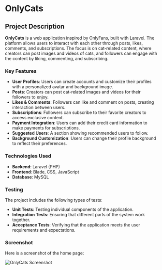 # OnlyCats

## Project Description

**OnlyCats** is a web application inspired by OnlyFans, built with Laravel. The platform allows users to interact with each other through posts, likes, comments, and subscriptions. The focus is on cat-related content, where creators can post images and videos of cats, and followers can engage with the content by liking, commenting, and subscribing.

### Key Features
- **User Profiles**: Users can create accounts and customize their profiles with a personalized avatar and background image.
- **Posts**: Creators can post cat-related images and videos for their followers to enjoy.
- **Likes & Comments**: Followers can like and comment on posts, creating interaction between users.
- **Subscriptions**: Followers can subscribe to their favorite creators to access exclusive content.
- **Payment Integration**: Users can add their credit card information to make payments for subscriptions.
- **Suggested Users**: A section showing recommended users to follow.
- **Background Customization**: Users can change their profile background to reflect their preferences.
  
### Technologies Used
- **Backend**: Laravel (PHP)
- **Frontend**: Blade, CSS, JavaScript
- **Database**: MySQL
  
### Testing
The project includes the following types of tests:
- **Unit Tests**: Testing individual components of the application.
- **Integration Tests**: Ensuring that different parts of the system work together.
- **Acceptance Tests**: Verifying that the application meets the user requirements and expectations.

### Screenshot

Here is a screenshot of the home page:

![OnlyCats Screenshot](https://i.imgur.com/GY4m4Nl.png)

